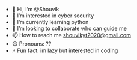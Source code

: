 - 👋 Hi, I’m @Shouvik
- 👀 I’m interested in cyber security
- 🌱 I’m currently learning python
- 💞️ I’m looking to collaborate who can guide me
- 📫 How to reach me shouvikyt2020@gmail.com
- 😄 Pronouns: ??
- ⚡ Fun fact: im lazy but interested in coding

<!---
Shouvik420/Shouvik420 is a ✨ special ✨ repository because its `README.md` (this file) appears on your GitHub profile.
You can click the Preview link to take a look at your changes.
--->
